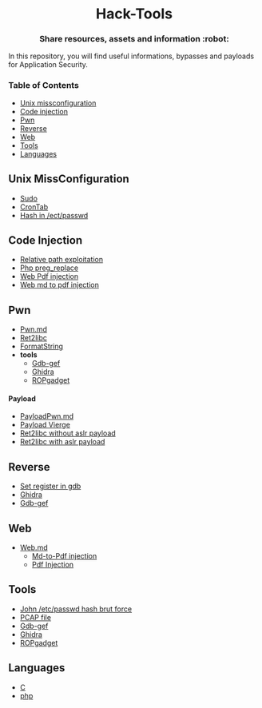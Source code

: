 <h1 align="center">Hack-Tools</h1>

<h3 align="center">
  Share resources, assets and information :robot:
</h3>

In this repository, you will find useful informations, bypasses and payloads for Application Security.

### Table of Contents

- [Unix missconfiguration](#Unix-missconfiguration)
- [Code injection](#code-injection)
- [Pwn](#pwn)
- [Reverse](#reverse)
- [Web](#web)
- [Tools](#tools)
- [Languages](#languages)

## Unix MissConfiguration

- [Sudo](missConfig/sudo.md)
- [CronTab](missConfig/crontab.md)
- [Hash in /ect/passwd](/tools/john.md)

## Code Injection

- [Relative path exploitation](injection/relative_path_binary.md)
- [Php preg_replace](language/php/preg_replace.md)
- [Web Pdf injection](/web/pdf-injection.md)
- [Web md to pdf injection](/web/md-to-pdf-injection.md)

## Pwn

- [Pwn.md](/pwn/pwn.md)
- [Ret2libc](pwn/ret2libc.md)
- [FormatString](pwn/format-string.md)
- **tools**
  - [Gdb-gef](tools/gdb/gdb-gef.md)
  - [Ghidra](tools/ghidra.md)
  - [ROPgadget](/tools/RopGadget.md)

#### Payload

- [PayloadPwn.md](pwn/payload.md)
- [Payload Vierge](pwn/payload/payload.py)
- [Ret2libc without aslr payload](/pwn/payload/payload_ret2libc.py)
- [Ret2libc with aslr payload](pwn/payload/payload_ret2libc_aslr.py)

## Reverse

- [Set register in gdb](/tools/gdb/gdb-set-register.md)
- [Ghidra](tools/ghidra.md)
- [Gdb-gef](tools/gdb/gdb-gef.md)

## Web

- [Web.md](/web/web.md)
  - [Md-to-Pdf injection](/web/md-to-pdf-injection.md)
  - [Pdf Injection](/web/pdf-injection.md)

## Tools

- [John /etc/passwd hash brut force](tools/john.md)
- [PCAP file](tools/pcap.md)
- [Gdb-gef](tools/gdb/gdb-gef.md)
- [Ghidra](tools/ghidra.md)
- [ROPgadget](tools/RopGadget.md)

## Languages

- [C](language/c/c.md)
- [php](language/php/php.md)